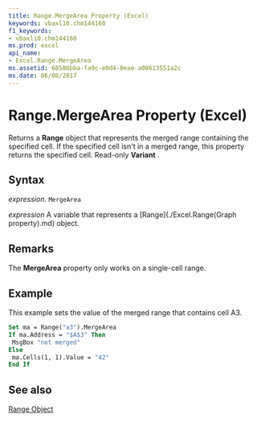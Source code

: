 ```yaml
---
title: Range.MergeArea Property (Excel)
keywords: vbaxl10.chm144160
f1_keywords:
- vbaxl10.chm144160
ms.prod: excel
api_name:
- Excel.Range.MergeArea
ms.assetid: 68586bba-fa9c-e0d4-0eae-a08613551a2c
ms.date: 06/08/2017
---
```



# Range.MergeArea Property (Excel)

Returns a  **Range** object that represents the merged range containing the specified cell. If the specified cell isn't in a merged range, this property returns the specified cell. Read-only **Variant** .


## Syntax

 _expression_. `MergeArea`

 _expression_ A variable that represents a [Range](./Excel.Range(Graph property).md) object.


## Remarks

The  **MergeArea** property only works on a single-cell range.


## Example

This example sets the value of the merged range that contains cell A3.


```vb
Set ma = Range("a3").MergeArea 
If ma.Address = "$A$3" Then 
 MsgBox "not merged" 
Else 
 ma.Cells(1, 1).Value = "42" 
End If
```


## See also


[Range Object](Excel.Range(objec).md)


